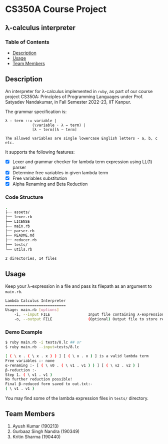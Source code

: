 # CS350A Course Project
## λ-calculus interpreter

### Table of Contents

- [Description](#description)
- [Usage](#usage)
- [Team Members](#team-members)

## Description

An interpreter for λ-calculus implemented in `ruby`, as part of our course project CS350A: Principles of Programming Languages under Prof. Satyadev Nandakumar, in Fall Semester 2022-23, IIT Kanpur.

The grammar specification is:
```
λ − term ::= variable |
            (\variable · λ − term) |
            [λ − term][λ − term]

The allowed variables are single lowercase English letters - a, b, c etc.
```

It supports the following features:
- [x] Lexer and grammar checker for lambda term expression using LL(1) parser
- [x] Determine free variables in given lambda term
- [x] Free variables substitution
- [x] Alpha Renaming and Beta Reduction

### Code Structure

```bash
.
├── assets/
├── lexer.rb
├── LICENSE
├── main.rb
├── parser.rb
├── README.md
├── reducer.rb
├── tests/
└── utils.rb

2 directories, 14 files
```

## Usage

Keep your λ-expression in a file and pass its filepath as an argument to `main.rb`.

```bash
Lambda Calculus Interpreter
===========================
Usage: main.rb [options]
    -i, --input FILE                 Input file containing λ-expression
    -o, --output FILE                (Optional) Output file to store reduced λ-expression. Default: out.txt
```

### Demo Example

```bash
$ ruby main.rb -i tests/8.lc ## or
$ ruby main.rb --input=tests/8.lc

[ ( \ x . ( \ x . x ) ) ] [ ( \ x . x ) ] is a valid lambda term
Free variables :- none
α-renaming :- [ ( \ v0 . ( \ v1 . v1 ) ) ] [ ( \ v2 . v2 ) ]
β-reduction :- 
Step 1. ( \ v1 . v1 )
No further reduction possible!
Final β-reduced form saved to out.txt:- 
( \ v1 . v1 )
```

You may find some of the lambda expression files in `tests/` directory.

## Team Members

1. Ayush Kumar (190213)
2. Gurbaaz Singh Nandra (190349)
3. Kritin Sharma (190440)